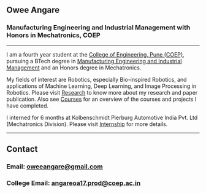  ## Owee Angare  
 ### Manufacturing Engineering and Industrial Management with Honors in Mechatronics, COEP
 *** *** *** 

I am a fourth year student at the [College of Engineering, Pune (COEP)](https://www.coep.org.in/), pursuing a BTech degree in [Manufacturing Engineering and Industrial Management](https://www.coep.org.in/departments/production) and an Honors degree in Mechatronics. 

My fields of interest are Robotics, especially Bio-inspired Robotics, and applications of Machine Learning, Deep Learning, and Image Processing in Robotics. Please visit [Research]() to know more about my research and paper publication. Also see [Courses]() for an overview of the courses and projects I have completed.

I interned for 6 months at Kolbenschmidt Pierburg Automotive India Pvt. Ltd (Mechatronics Division). Please visit [Internship]() for more details. 
*** *** *** 

## Contact 
### Email: oweeangare@gmail.com 
### College Email: angareoa17.prod@coep.ac.in      
